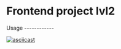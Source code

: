 # Frontend project lvl2

Usage ------------

[![asciicast](https://asciinema.org/a/My8BMqHqzAMUpPn0LS0brOEs6.svg)](https://asciinema.org/a/My8BMqHqzAMUpPn0LS0brOEs6)
